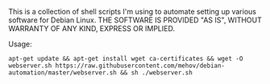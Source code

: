 This is a collection of shell scripts I'm using to automate setting up various software for Debian Linux. THE SOFTWARE IS PROVIDED "AS IS", WITHOUT WARRANTY OF ANY KIND, EXPRESS OR IMPLIED.

Usage:

    apt-get update && apt-get install wget ca-certificates && wget -O webserver.sh https://raw.githubusercontent.com/mehov/debian-automation/master/webserver.sh && sh ./webserver.sh

